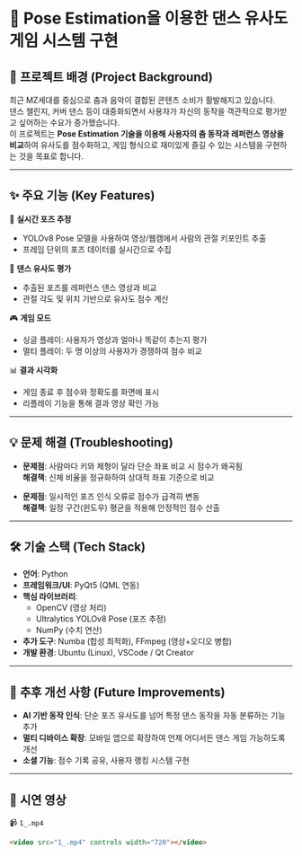 # 💃 Pose Estimation을 이용한 댄스 유사도 게임 시스템 구현

## 📝 프로젝트 배경 (Project Background)
최근 MZ세대를 중심으로 춤과 음악이 결합된 콘텐츠 소비가 활발해지고 있습니다.  
댄스 챌린지, 커버 댄스 등이 대중화되면서 사용자가 자신의 동작을 객관적으로 평가받고 싶어하는 수요가 증가했습니다.  
이 프로젝트는 **Pose Estimation 기술을 이용해 사용자의 춤 동작과 레퍼런스 영상을 비교**하여 유사도를 점수화하고, 게임 형식으로 재미있게 즐길 수 있는 시스템을 구현하는 것을 목표로 합니다.

---

## ✨ 주요 기능 (Key Features)

🕺 **실시간 포즈 추정**  
- YOLOv8 Pose 모델을 사용하여 영상/웹캠에서 사람의 관절 키포인트 추출  
- 프레임 단위의 포즈 데이터를 실시간으로 수집  

🎯 **댄스 유사도 평가**  
- 추출된 포즈를 레퍼런스 댄스 영상과 비교  
- 관절 각도 및 위치 기반으로 유사도 점수 계산  

🎮 **게임 모드**  
- 싱글 플레이: 사용자가 영상과 얼마나 똑같이 추는지 평가  
- 멀티 플레이: 두 명 이상의 사용자가 경쟁하여 점수 비교  

📊 **결과 시각화**  
- 게임 종료 후 점수와 정확도를 화면에 표시  
- 리플레이 기능을 통해 결과 영상 확인 가능  

---

## 💡 문제 해결 (Troubleshooting)

- **문제점**: 사람마다 키와 체형이 달라 단순 좌표 비교 시 점수가 왜곡됨  
  **해결책**: 신체 비율을 정규화하여 상대적 좌표 기준으로 비교  

- **문제점**: 일시적인 포즈 인식 오류로 점수가 급격히 변동  
  **해결책**: 일정 구간(윈도우) 평균을 적용해 안정적인 점수 산출  

---

## 🛠️ 기술 스택 (Tech Stack)

- **언어**: Python  
- **프레임워크/UI**: PyQt5 (QML 연동)  
- **핵심 라이브러리**:  
  - OpenCV (영상 처리)  
  - Ultralytics YOLOv8 Pose (포즈 추정)  
  - NumPy (수치 연산)  
- **추가 도구**: Numba (합성 최적화), FFmpeg (영상+오디오 병합)  
- **개발 환경**: Ubuntu (Linux), VSCode / Qt Creator  

---

## 📝 추후 개선 사항 (Future Improvements)

- **AI 기반 동작 인식**: 단순 포즈 유사도를 넘어 특정 댄스 동작을 자동 분류하는 기능 추가  
- **멀티 디바이스 확장**: 모바일 앱으로 확장하여 언제 어디서든 댄스 게임 가능하도록 개선  
- **소셜 기능**: 점수 기록 공유, 사용자 랭킹 시스템 구현  

---

## 🎥 시연 영상

📹 `1_.mp4`  

```html
<video src="1_.mp4" controls width="720"></video>
